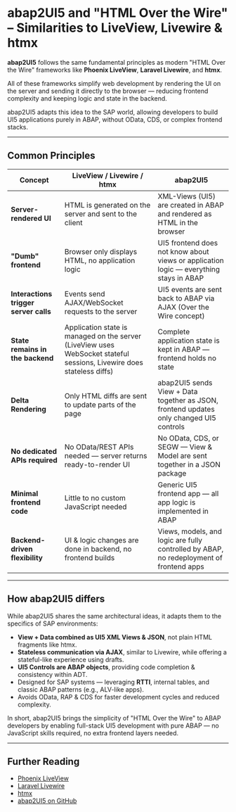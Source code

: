 # abap2UI5 and "HTML Over the Wire" – Similarities to LiveView, Livewire & htmx

**abap2UI5** follows the same fundamental principles as modern "HTML Over the Wire" frameworks like **Phoenix LiveView**, **Laravel Livewire**, and **htmx**.

All of these frameworks simplify web development by rendering the UI on the server and sending it directly to the browser — reducing frontend complexity and keeping logic and state in the backend.

abap2UI5 adapts this idea to the SAP world, allowing developers to build UI5 applications purely in ABAP, without OData, CDS, or complex frontend stacks.

---

## Common Principles

| Concept                   | LiveView / Livewire / htmx                             | abap2UI5                                                       |
|---------------------------|------------------------------------------------------|----------------------------------------------------------------|
| **Server-rendered UI**     | HTML is generated on the server and sent to the client | XML-Views (UI5) are created in ABAP and rendered as HTML in the browser |
| **"Dumb" frontend**        | Browser only displays HTML, no application logic      | UI5 frontend does not know about views or application logic — everything stays in ABAP |
| **Interactions trigger server calls** | Events send AJAX/WebSocket requests to the server     | UI5 events are sent back to ABAP via AJAX (Over the Wire concept) |
| **State remains in the backend** | Application state is managed on the server (LiveView uses WebSocket stateful sessions, Livewire does stateless diffs) | Complete application state is kept in ABAP — frontend holds no state |
| **Delta Rendering**        | Only HTML diffs are sent to update parts of the page  | abap2UI5 sends View + Data together as JSON, frontend updates only changed UI5 controls |
| **No dedicated APIs required** | No OData/REST APIs needed — server returns ready-to-render UI | No OData, CDS, or SEGW — View & Model are sent together in a JSON package |
| **Minimal frontend code**  | Little to no custom JavaScript needed                | Generic UI5 frontend app — all app logic is implemented in ABAP |
| **Backend-driven flexibility** | UI & logic changes are done in backend, no frontend builds | Views, models, and logic are fully controlled by ABAP, no redeployment of frontend apps |

---

## How abap2UI5 differs

While abap2UI5 shares the same architectural ideas, it adapts them to the specifics of SAP environments:

- **View + Data combined as UI5 XML Views & JSON**, not plain HTML fragments like htmx.
- **Stateless communication via AJAX**, similar to Livewire, while offering a stateful-like experience using drafts.
- **UI5 Controls are ABAP objects**, providing code completion & consistency within ADT.
- Designed for SAP systems — leveraging **RTTI**, internal tables, and classic ABAP patterns (e.g., ALV-like apps).
- Avoids OData, RAP & CDS for faster development cycles and reduced complexity.

In short, abap2UI5 brings the simplicity of "HTML Over the Wire" to ABAP developers by enabling full-stack UI5 development with pure ABAP — no JavaScript skills required, no extra frontend layers needed.

---

## Further Reading

- [Phoenix LiveView](https://hexdocs.pm/phoenix_live_view/Phoenix.LiveView.html)
- [Laravel Livewire](https://laravel-livewire.com/)
- [htmx](https://htmx.org/)
- [abap2UI5 on GitHub](https://github.com/abap2UI5/abap2UI5)

